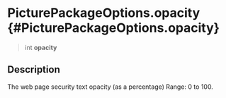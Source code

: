 PicturePackageOptions.opacity {#PicturePackageOptions.opacity}
=============================

> int **opacity**

Description
-----------

The web page security text opacity (as a percentage) Range: 0 to 100.
